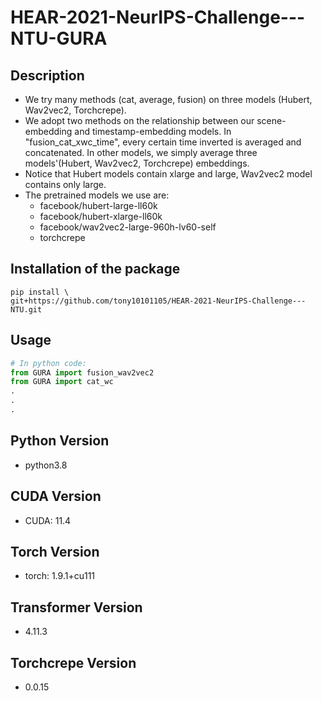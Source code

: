 # HEAR-2021-NeurIPS-Challenge---NTU-GURA

## Description

- We try many methods (cat, average, fusion) on three models (Hubert, Wav2vec2, Torchcrepe).
- We adopt two methods on the relationship between our scene-embedding and timestamp-embedding models. In "fusion_cat_xwc_time", every certain time inverted is averaged and concatenated. In other models, we simply average three models'(Hubert, Wav2vec2, Torchcrepe) embeddings.
- Notice that Hubert models contain xlarge and large, Wav2vec2 model contains only large.
- The pretrained models we use are:
  - facebook/hubert-large-ll60k
  - facebook/hubert-xlarge-ll60k
  - facebook/wav2vec2-large-960h-lv60-self
  - torchcrepe
  
## Installation of the package

```shell
pip install \
git+https://github.com/tony10101105/HEAR-2021-NeurIPS-Challenge---NTU.git
```

## Usage

```python
# In python code:
from GURA import fusion_wav2vec2
from GURA import cat_wc
.
.
.
```

## Python Version

* python3.8

## CUDA Version

* CUDA: 11.4

## Torch Version
* torch: 1.9.1+cu111

## Transformer Version

* 4.11.3

## Torchcrepe Version

* 0.0.15
